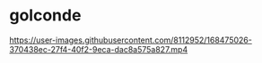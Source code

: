 # golconde

https://user-images.githubusercontent.com/8112952/168475026-370438ec-27f4-40f2-9eca-dac8a575a827.mp4
